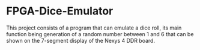 # FPGA-Dice-Emulator
This project consists of a program that can emulate a dice roll, its main function being generation of a random number between 1 and 6 that can be shown on the 7-segment display of the Nexys 4 DDR board.
